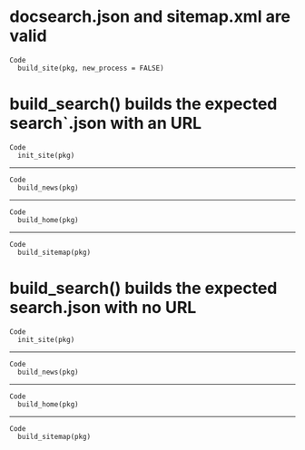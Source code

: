 # docsearch.json and sitemap.xml are valid

    Code
      build_site(pkg, new_process = FALSE)

# build_search() builds the expected search`.json with an URL

    Code
      init_site(pkg)

---

    Code
      build_news(pkg)

---

    Code
      build_home(pkg)

---

    Code
      build_sitemap(pkg)

# build_search() builds the expected search.json with no URL

    Code
      init_site(pkg)

---

    Code
      build_news(pkg)

---

    Code
      build_home(pkg)

---

    Code
      build_sitemap(pkg)

